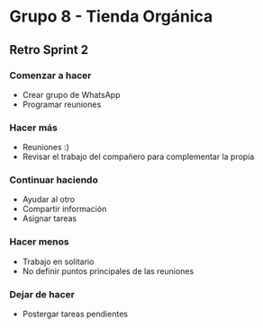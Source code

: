 # **Grupo 8 - Tienda Orgánica**

## Retro Sprint 2

### **Comenzar a hacer**
- Crear grupo de WhatsApp
- Programar reuniones

### **Hacer más**
- Reuniones :)
- Revisar el trabajo del compañero para complementar la propia

### **Continuar haciendo**
- Ayudar al otro
- Compartir información
- Asignar tareas

### **Hacer menos**
- Trabajo en solitario
- No definir puntos principales de las reuniones

### **Dejar de hacer**
- Postergar tareas pendientes